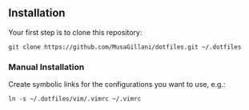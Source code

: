 ## Installation

Your first step is to clone this repository:

    git clone https://github.com/MusaGillani/dotfiles.git ~/.dotfiles

### Manual Installation

Create symbolic links for the configurations you want to use, e.g.:

    ln -s ~/.dotfiles/vim/.vimrc ~/.vimrc
